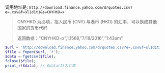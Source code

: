 <!-- title:PHP 调用雅虎汇率 API -->
<!-- keywords:PHP -->

调用地址是: `http://download.finance.yahoo.com/d/quotes.csv?e=.csv&f=sl1d1t1&s=CNYHKD=x`

> CNYHKD 为必填，指人民币 (CNY) 与港币 (HKD) 的汇率，可以换成其他国家的货币代码

> 返回数据："CNYHKD=x",1.1568,"7/18/2016","1:43pm"

```php
$url = 'http://download.finance.yahoo.com/d/quotes.csv?e=.csv&f=sl1d1t1&s=CNYHKD=x';
$file = fopen($url, 'r');
$data = fgetcsv($file);
fclose($file);
print_r($data); // $data[1]为汇率
```